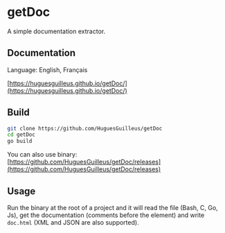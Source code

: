 # getDoc

A simple documentation extractor.

## Documentation
Language: English, Français

[https://huguesguilleus.github.io/getDoc/](https://huguesguilleus.github.io/getDoc/)

## Build
```bash
git clone https://github.com/HuguesGuilleus/getDoc
cd getDoc
go build
```

You can also use binary: [https://github.com/HuguesGuilleus/getDoc/releases](https://github.com/HuguesGuilleus/getDoc/releases)

## Usage
Run the binary at the root of a project and it will read the file (Bash, C, Go, Js), get the documentation (comments before the element) and write `doc.html` (XML and JSON are also supported).
